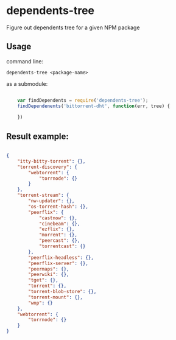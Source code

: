dependents-tree
===============

Figure out dependents tree for a given NPM package

## Usage

command line:

    dependents-tree <package-name>

as a submodule:

``` javascript

    var findDependents = require('dependents-tree');
    findDependenents('bittorrent-dht', function(err, tree) {
        
	})
```

## Result example:
	
``` json

{
	"itty-bitty-torrent": {},
	"torrent-discovery": {
		"webtorrent": {
			"torrnode": {}
		}
	},
	"torrent-stream": {
		"nw-updater": {},
		"os-torrent-hash": {},
		"peerflix": {
			"castnow": {},
			"cinebeam": {},
			"ezflix": {},
			"morrent": {},
			"peercast": {},
			"torrentcast": {}
		},
		"peerflix-headless": {},
		"peerflix-server": {},
		"peermaps": {},
		"peerwiki": {},
		"tget": {},
		"torrent": {},
		"torrent-blob-store": {},
		"torrent-mount": {},
		"wnp": {}
	},
	"webtorrent": {
		"torrnode": {}
	}
}

```